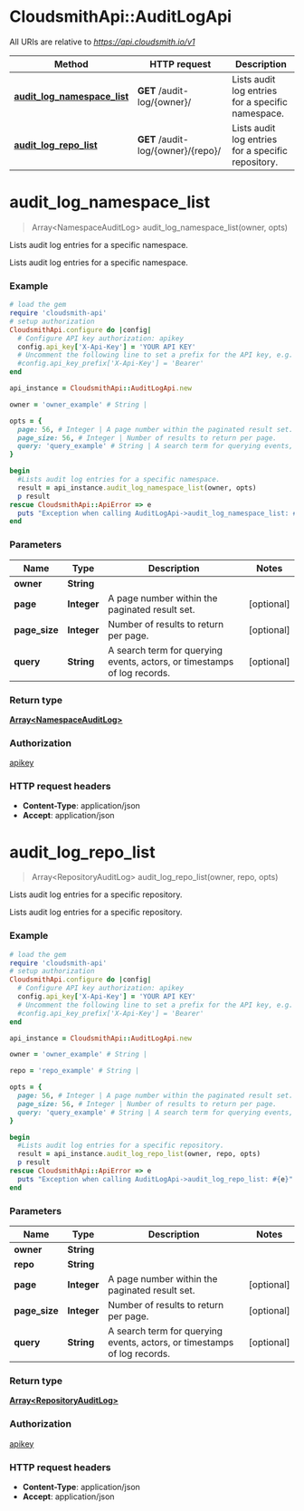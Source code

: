 # CloudsmithApi::AuditLogApi

All URIs are relative to *https://api.cloudsmith.io/v1*

Method | HTTP request | Description
------------- | ------------- | -------------
[**audit_log_namespace_list**](AuditLogApi.md#audit_log_namespace_list) | **GET** /audit-log/{owner}/ | Lists audit log entries for a specific namespace.
[**audit_log_repo_list**](AuditLogApi.md#audit_log_repo_list) | **GET** /audit-log/{owner}/{repo}/ | Lists audit log entries for a specific repository.


# **audit_log_namespace_list**
> Array&lt;NamespaceAuditLog&gt; audit_log_namespace_list(owner, opts)

Lists audit log entries for a specific namespace.

Lists audit log entries for a specific namespace.

### Example
```ruby
# load the gem
require 'cloudsmith-api'
# setup authorization
CloudsmithApi.configure do |config|
  # Configure API key authorization: apikey
  config.api_key['X-Api-Key'] = 'YOUR API KEY'
  # Uncomment the following line to set a prefix for the API key, e.g. 'Bearer' (defaults to nil)
  #config.api_key_prefix['X-Api-Key'] = 'Bearer'
end

api_instance = CloudsmithApi::AuditLogApi.new

owner = 'owner_example' # String | 

opts = { 
  page: 56, # Integer | A page number within the paginated result set.
  page_size: 56, # Integer | Number of results to return per page.
  query: 'query_example' # String | A search term for querying events, actors, or timestamps of log records.
}

begin
  #Lists audit log entries for a specific namespace.
  result = api_instance.audit_log_namespace_list(owner, opts)
  p result
rescue CloudsmithApi::ApiError => e
  puts "Exception when calling AuditLogApi->audit_log_namespace_list: #{e}"
end
```

### Parameters

Name | Type | Description  | Notes
------------- | ------------- | ------------- | -------------
 **owner** | **String**|  | 
 **page** | **Integer**| A page number within the paginated result set. | [optional] 
 **page_size** | **Integer**| Number of results to return per page. | [optional] 
 **query** | **String**| A search term for querying events, actors, or timestamps of log records. | [optional] 

### Return type

[**Array&lt;NamespaceAuditLog&gt;**](NamespaceAuditLog.md)

### Authorization

[apikey](../README.md#apikey)

### HTTP request headers

 - **Content-Type**: application/json
 - **Accept**: application/json



# **audit_log_repo_list**
> Array&lt;RepositoryAuditLog&gt; audit_log_repo_list(owner, repo, opts)

Lists audit log entries for a specific repository.

Lists audit log entries for a specific repository.

### Example
```ruby
# load the gem
require 'cloudsmith-api'
# setup authorization
CloudsmithApi.configure do |config|
  # Configure API key authorization: apikey
  config.api_key['X-Api-Key'] = 'YOUR API KEY'
  # Uncomment the following line to set a prefix for the API key, e.g. 'Bearer' (defaults to nil)
  #config.api_key_prefix['X-Api-Key'] = 'Bearer'
end

api_instance = CloudsmithApi::AuditLogApi.new

owner = 'owner_example' # String | 

repo = 'repo_example' # String | 

opts = { 
  page: 56, # Integer | A page number within the paginated result set.
  page_size: 56, # Integer | Number of results to return per page.
  query: 'query_example' # String | A search term for querying events, actors, or timestamps of log records.
}

begin
  #Lists audit log entries for a specific repository.
  result = api_instance.audit_log_repo_list(owner, repo, opts)
  p result
rescue CloudsmithApi::ApiError => e
  puts "Exception when calling AuditLogApi->audit_log_repo_list: #{e}"
end
```

### Parameters

Name | Type | Description  | Notes
------------- | ------------- | ------------- | -------------
 **owner** | **String**|  | 
 **repo** | **String**|  | 
 **page** | **Integer**| A page number within the paginated result set. | [optional] 
 **page_size** | **Integer**| Number of results to return per page. | [optional] 
 **query** | **String**| A search term for querying events, actors, or timestamps of log records. | [optional] 

### Return type

[**Array&lt;RepositoryAuditLog&gt;**](RepositoryAuditLog.md)

### Authorization

[apikey](../README.md#apikey)

### HTTP request headers

 - **Content-Type**: application/json
 - **Accept**: application/json



